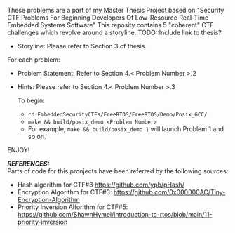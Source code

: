 These problems are a part of my Master Thesis Project based on
"Security CTF Problems For Beginning Developers Of Low-Resource Real-Time Embedded Systems Software"
This reposity contains 5 "coherent" CTF challenges which revolve around a storyline.
TODO::Include link to thesis?
* Storyline: Please refer to Section 3 of thesis.

For each problem:
* Problem Statement: Refer to Section 4.< Problem Number >.2
* Hints: Please refer to Section 4.< Problem Number >.3

  To begin:
  * `cd EmbeddedSecurityCTFs/FreeRTOS/FreeRTOS/Demo/Posix_GCC/`
  * `make && build/posix_demo <Problem Number>`
  * For example, `make && build/posix_demo 1` will launch Problem 1 and so on.
 
ENJOY!


*******************************REFERENCES:*******************************<br />
Parts of code for this pronjects have been referred by the following sources:
* Hash algorithm for CTF#3 https://github.com/ypb/pHash/
* Encryption Algorithm for CTF#3: https://github.com/0x000000AC/Tiny-Encryption-Algorithm
* Priority Inversion Alforithm for CTF#5: https://github.com/ShawnHymel/introduction-to-rtos/blob/main/11-priority-inversion
